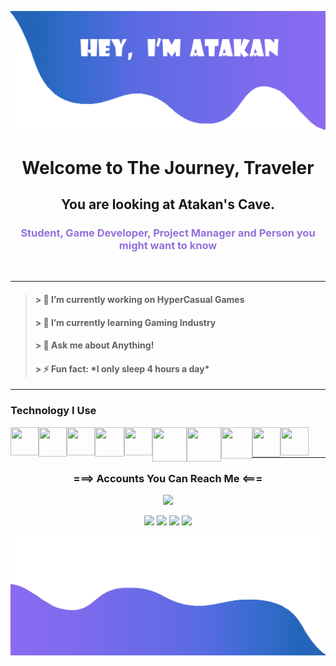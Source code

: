 ![alt text](./images/Top.svg)



<h1 align="center">Welcome to The Journey, Traveler </h1>
<h2 align="center">You are looking at Atakan's Cave.  </h2>
<h3 align="center"><font color="#9370db">Student, Game Developer, Project Manager and Person you might want to know </font></h3>
<br />

___________________________
><h4>> 🔭 I’m currently working on HyperCasual Games</h4>
><h4>> 🌱 I’m currently learning Gaming Industry</h4>
><h4>> 💬 Ask me about Anything!</h4>
><h4>> ⚡ Fun fact: *I only sleep 4 hours a day*</h4>
___________________________
### Technology I Use
<img align="left" src="https://avatars.githubusercontent.com/u/35213382?v=4" width="45" height="45">
<img align="left"src="https://e1.pngegg.com/pngimages/753/16/png-clipart-rekordbox-logo-black-decal-thumbnail.png" width="45" height="47">
<img align="left"src="https://img.utdstc.com/icon/ed7/47a/ed747a09e27a54cebb48b92160a207c6592574baa4281820f46eff079afc1d08:200" width="45" height="45">
<img align="left"src="https://web.itu.edu.tr/ayanzadeh17/github.png"width="47" height="47">
<img align="left"src="https://www.adobe.com/content/dam/cc/us/en/creativecloud/max2020/mnemonics/photoshop.svg" width="45"height="45">
<img align="left"src="https://www.wikidata.org/wiki/Q17628502" width="55" height="55">
<img align="left"src="https://cdn.icon-icons.com/icons2/2108/PNG/512/slack_icon_130829.png" width="55" height="55">
<img align="left"src="https://muratcicek.net/wp-content/uploads/2020/10/c-logo.png"width="50" height="50">
<img align="left"src="https://www.pngitem.com/pimgs/m/201-2012093_linux-logo-png-linux-logo-transparent-background-png.png" width="45"height="48">
<img align="left"src="https://avatars.githubusercontent.com/u/18133?s=200&v=4"width="45"height="45">
<br />
<br />

___________________________

<h3 align="center"> ===>  Accounts You Can Reach Me  <=== </h3>

<p align="center"><a href="https://linkmix.co/5071129"><img src="https://img.icons8.com/fluent/75/000000/chichen-itza.png"/></a></p>
<p align="center">
	<a href="https://www.linkedin.com/in/atakannaci/"><img src="https://img.icons8.com/bubbles/75/000000/linkedin.png"/></a>
	<a href="https://discord.com/invite/XVmYMdcRA2"><img src="https://img.icons8.com/bubbles/75/000000/discord-logo.png"/></a>
	<a href="https://www.instagram.com/atakan_naci/"><img src="https://img.icons8.com/bubbles/75/000000/instagram.png"/></a>
    <a href="https://www.youtube.com/user/Smartoyunda"><img src="https://img.icons8.com/bubbles/75/000000/youtube.png"/></a>
</p>


![alt text](./images/Bottom.svg)
